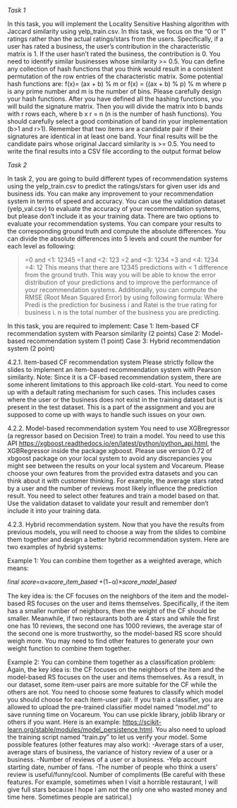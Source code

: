 *Task 1*

In this task, you will implement the Locality Sensitive Hashing algorithm with Jaccard similarity using
yelp_train.csv.
In this task, we focus on the “0 or 1” ratings rather than the actual ratings/stars from the users.
Specifically, if a user has rated a business, the user’s contribution in the characteristic matrix is 1. If the
user hasn’t rated the business, the contribution is 0. You need to identify similar businesses whose
similarity >= 0.5.
You can define any collection of hash functions that you think would result in a consistent permutation
of the row entries of the characteristic matrix. Some potential hash functions are:
f(x)= (ax + b) % m or f(x) = ((ax + b) % p) % m
where p is any prime number and m is the number of bins. Please carefully design your hash functions.
After you have defined all the hashing functions, you will build the signature matrix. Then you will divide
the matrix into b bands with r rows each, where b x r = n (n is the number of hash functions). You should
carefully select a good combination of band rin your implementation (b>1 and r>1). Remember that
two items are a candidate pair if their signatures are identical in at least one band.
Your final results will be the candidate pairs whose original Jaccard similarity is >= 0.5. You need to write
the final results into a CSV file according to the output format below

*Task 2*

In task 2, you are going to build different types of recommendation systems using the yelp_train.csv to
predict the ratings/stars for given user ids and business ids. You can make any improvement to your
recommendation system in terms of speed and accuracy. You can use the validation dataset
(yelp_val.csv) to evaluate the accuracy of your recommendation systems, but please don’t include it as
your training data.
There are two options to evaluate your recommendation systems. You can compare your results to the
corresponding ground truth and compute the absolute differences. You can divide the absolute
differences into 5 levels and count the number for each level as following:
>=0 and <1: 12345
>=1 and <2: 123
>=2 and <3: 1234
>=3 and <4: 1234
>=4: 12
This means that there are 12345 predictions with < 1 difference from the ground truth. This way you will
be able to know the error distribution of your predictions and to improve the performance of your
recommendation systems.
Additionally, you can compute the RMSE (Root Mean Squared Error) by using following formula:
Where Predi is the prediction for business i and Ratei is the true rating for business i. n is the total
number of the business you are predicting.

In this task, you are required to implement:
Case 1: Item-based CF recommendation system with Pearson similarity (2 points)
Case 2: Model-based recommendation system (1 point)
Case 3: Hybrid recommendation system (2 point)

4.2.1. Item-based CF recommendation system
Please strictly follow the slides to implement an item-based recommendation system with Pearson
similarity.
Note: Since it is a CF-based recommendation system, there are some inherent limitations to this
approach like cold-start. You need to come up with a default rating mechanism for such cases. This
includes cases where the user or the business does not exist in the training dataset but is present in the
test dataset. This is a part of the assignment and you are supposed to come up with ways to handle such
issues on your own.

4.2.2. Model-based recommendation system
You need to use XGBregressor (a regressor based on Decision Tree) to train a model. You need to use this
API https://xgboost.readthedocs.io/en/latest/python/python_api.html, the XGBRegressor inside
the package xgboost.
Please use version 0.72 of xbgoost package on your local system to avoid any discrepancies you might
see between the results on your local system and Vocareum.
Please choose your own features from the provided extra datasets and you can think about it with
customer thinking. For example, the average stars rated by a user and the number of reviews most likely
influence the prediction result. You need to select other features and train a model based on that. Use
the validation dataset to validate your result and remember don’t include it into your training data.

4.2.3. Hybrid recommendation system.
Now that you have the results from previous models, you will need to choose a way from the slides to
combine them together and design a better hybrid recommendation system.
Here are two examples of hybrid systems:

Example 1:
You can combine them together as a weighted average, which means:

𝑓𝑖𝑛𝑎𝑙 𝑠𝑐𝑜𝑟𝑒=α×𝑠𝑐𝑜𝑟𝑒_𝑖𝑡𝑒𝑚_𝑏𝑎𝑠𝑒𝑑 +(1−α)×𝑠𝑐𝑜𝑟𝑒_𝑚𝑜𝑑𝑒𝑙_𝑏𝑎𝑠𝑒𝑑

The key idea is: the CF focuses on the neighbors of the item and the model-based RS focuses on the user
and items themselves. Specifically, if the item has a smaller number of neighbors, then the weight of the
CF should be smaller. Meanwhile, if two restaurants both are 4 stars and while the first one has 10
reviews, the second one has 1000 reviews, the average star of the second one is more trustworthy, so
the model-based RS score should weigh more. You may need to find other features to generate your own
weight function to combine them together.

Example 2:
You can combine them together as a classification problem:
Again, the key idea is: the CF focuses on the neighbors of the item and the model-based RS focuses on
the user and items themselves. As a result, in our dataset, some item-user pairs are more suitable for the
CF while the others are not. You need to choose some features to classify which model you should
choose for each item-user pair.
If you train a classifier, you are allowed to upload the pre-trained classifier model named “model.md” to
save running time on Vocareum. You can use pickle library, joblib library or others if you want. Here is an
example: https://scikit-learn.org/stable/modules/model_persistence.html.
You also need to upload the training script named “train.py” to let us verify your model.
Some possible features (other features may also work):
-Average stars of a user, average stars of business, the variance of history review of a user or a business.
-Number of reviews of a user or a business.
-Yelp account starting date, number of fans.
-The number of people who think a users’ review is useful/funny/cool. Number of compliments (Be
careful with these features. For example, sometimes when I visit a horrible restaurant, I will give full stars
because I hope I am not the only one who wasted money and time here. Sometimes people are satirical.)
